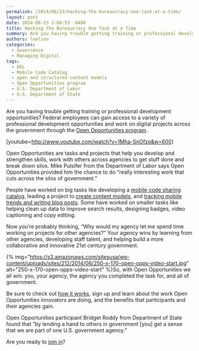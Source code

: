 ```yaml
---
permalink: /2014/06/23/hacking-the-bureaucracy-one-task-at-a-time/
layout: post
date: 2014-06-23 1:00:53 -0400
title: Hacking the Bureaucracy One Task at a Time
summary: Are you having trouble getting training or professional development opportunities? Federal employees can gain access to a variety of professional development opportunities and work on digital projects across the government through the Open Opportunities program. [youtube=http\://www.youtube.com/watch?v=1Mha-SnOfzo&amp;amp;w=600] Open Opportunities are tasks and projects that help you develop and strengthen skills, work with others across agencies to
authors: lnelson
categories:
  - Governance
  - Managing Digital
tags:
  - DOL
  - Mobile Code Catalog
  - open and structured content models
  - Open Opportunities program
  - U.S. Department of Labor
  - U.S. Department of State
---
```


Are you having trouble getting training or professional development opportunities? Federal employees can gain access to a variety of professional development opportunities and work on digital projects across the government through the [Open Opportunities program](https://midas.18f.us/).

[youtube=http://www.youtube.com/watch?v=1Mha-SnOfzo&w=600]

Open Opportunities are tasks and projects that help you develop and strengthen skills, work with others across agencies to get stuff done and break down silos. Mike Pulsifer from the Department of Labor says Open Opportunities provided him the chance to do “really interesting work that cuts across the silos of government.”

People have worked on big tasks like developing a [mobile code sharing catalog](https://www.WHATEVER/2013/05/13/federal-mobile-code-sharing-catalog-is-here/), leading a project to [create content models](https://www.WHATEVER/2014/05/05/government-open-and-structured-content-models-are-here/), and [tracking mobile trends and writing blog posts](https://www.WHATEVER/tag/trends-on-tuesday/). Some have worked on smaller tasks like helping clean up data to improve search results, designing badges, video captioning and copy editing.

Now you’re probably thinking, “Why would my agency let me spend time working on projects for other agencies?” Your agency wins by learning from other agencies, developing staff talent, and helping build a more collaborative and innovative 21st century government.

{% img="https://s3.amazonaws.com/sitesusa/wp-content/uploads/sites/212/2014/06/250-x-170-open-opps-video-start.jpg" alt="250-x-170-open-opps-video-start" %}So, with Open Opportunities we all win: you, your agency, the agency you completed the task for, and all of government.

Be sure to check out [how it works](https://www.WHATEVER/join-digitalgov/open-opportunities-in-digitalgov/how-open-opportunities-works/), sign up and learn about the work Open Opportunities innovators are doing, and the benefits that participants and their agencies gain.

Open Opportunities participant Bridget Roddy from Department of State found that “by lending a hand to others in government [you] get a sense that we are part of one U.S. government agency.”

Are you ready to [join in](https://public.govdelivery.com/accounts/USHOWTO/subscriber/new?topic_id=USHOWTO_60)?